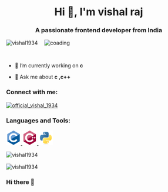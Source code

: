 <h1 align="center">Hi 👋, I'm vishal raj</h1>
<h3 align="center">A passionate frontend developer from India</h3>
<img align="right" alt="coading" width ="400" src="https://https://vsgif.com/gif/2937863 

<p align="left"> <img src="https://komarev.com/ghpvc/?username=vishal1934&label=Profile%20views&color=0e75b6&style=flat" alt="vishal1934" /> </p>

<p align="left"> <a href="https://twitter.com/" target="blank"><img src="https://img.shields.io/twitter/follow/?logo=twitter&style=for-the-badge" alt="" /></a> </p>

- 🔭 I’m currently working on **c**

- 💬 Ask me about **c ,c++**

<h3 align="left">Connect with me:</h3>
<p align="left">
<a href="https://instagram.com/official_vishal_1934" target="blank"><img align="center" src="https://raw.githubusercontent.com/rahuldkjain/github-profile-readme-generator/master/src/images/icons/Social/instagram.svg" alt="official_vishal_1934" height="30" width="40" /></a>
</p>

<h3 align="left">Languages and Tools:</h3>
<p align="left"> <a href="https://www.cprogramming.com/" target="_blank" rel="noreferrer"> <img src="https://raw.githubusercontent.com/devicons/devicon/master/icons/c/c-original.svg" alt="c" width="40" height="40"/> </a> <a href="https://www.w3schools.com/cpp/" target="_blank" rel="noreferrer"> <img src="https://raw.githubusercontent.com/devicons/devicon/master/icons/cplusplus/cplusplus-original.svg" alt="cplusplus" width="40" height="40"/> </a> <a href="https://www.python.org" target="_blank" rel="noreferrer"> <img src="https://raw.githubusercontent.com/devicons/devicon/master/icons/python/python-original.svg" alt="python" width="40" height="40"/> </a> </p>

<p><img align="center" src="https://github-readme-stats.vercel.app/api/top-langs?username=vishal1934&show_icons=true&locale=en&layout=compact" alt="vishal1934" /></p>

<p><img align="center" src="https://github-readme-streak-stats.herokuapp.com/?user=vishal1934&" alt="vishal1934" /></p>

### Hi there 👋

<!--
**vishal1934/vishal1934** is a ✨ _special_ ✨ repository because its `README.md` (this file) appears on your GitHub profile.

Here are some ideas to get you started:

- 🔭 I’m currently working on ...
- 🌱 I’m currently learning ...
- 👯 I’m looking to collaborate on ...
- 🤔 I’m looking for help with ...
- 💬 Ask me about ...
- 📫 How to reach me: ...
- 😄 Pronouns: ...
- ⚡ Fun fact: ...
-->
